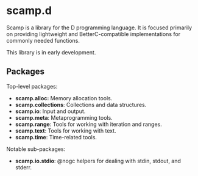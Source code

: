 # scamp.d

Scamp is a library for the D programming language. It is focused primarily
on providing lightweight and BetterC-compatible implementations for commonly
needed functions.

This library is in early development.

## Packages

Top-level packages:

- **scamp.alloc:** Memory allocation tools.
- **scamp.collections**: Collections and data structures.
- **scamp.io**: Input and output.
- **scamp.meta**: Metaprogramming tools.
- **scamp.range**: Tools for working with iteration and ranges.
- **scamp.text**: Tools for working with text.
- **scamp.time**: Time-related tools.

Notable sub-packages:
- **scamp.io.stdio**: @nogc helpers for dealing with stdin, stdout, and stderr.
